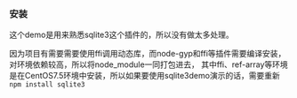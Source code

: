 ### 安装
这个demo是用来熟悉sqlite3这个插件的，所以没有做太多处理。

因为项目有需要需要使用ffi调用动态库，而node-gyp和ffi等插件需要编译安装，对环境依赖较高，所以将node_module一同打包进去，
其中ffi、ref-array等环境是在CentOS7.5环境中安装，所以如果要使用sqlite3demo演示的话，需要重新
`npm install sqlite3`

